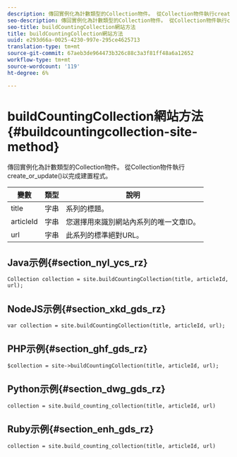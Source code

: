 ```yaml
---
description: 傳回實例化為計數類型的Collection物件。 從Collection物件執行create_or_update()以完成建置程式。
seo-description: 傳回實例化為計數類型的Collection物件。 從Collection物件執行create_or_update()以完成建置程式。
seo-title: buildCountingCollection網站方法
title: buildCountingCollection網站方法
uuid: e293d66a-0025-4230-997e-295ce4625713
translation-type: tm+mt
source-git-commit: 67aeb3de964473b326c88c3a3f81ff48a6a12652
workflow-type: tm+mt
source-wordcount: '119'
ht-degree: 6%

---
```



# buildCountingCollection網站方法{#buildcountingcollection-site-method}

傳回實例化為計數類型的Collection物件。 從Collection物件執行create_or_update()以完成建置程式。

| 變數 | 類型 | 說明 |
|--- |--- |--- |
| title | 字串 | 系列的標題。 |
| articleId | 字串 | 您選擇用來識別網站內系列的唯一文章ID。 |
| url | 字串 | 此系列的標準絕對URL。 |

## Java示例{#section_nyl_ycs_rz}

```
Collection collection = site.buildCountingCollection(title, articleId, url); 
```

## NodeJS示例{#section_xkd_gds_rz}

```
var collection = site.buildCountingCollection(title, articleId, url); 
```

## PHP示例{#section_ghf_gds_rz}

```
$collection = site->buildCountingCollection(title, articleId, url); 
```

## Python示例{#section_dwg_gds_rz}

```
collection = site.build_counting_collection(title, articleId, url) 
```

## Ruby示例{#section_enh_gds_rz}

```
collection = site.build_counting_collection(title, articleId, url) 
```

